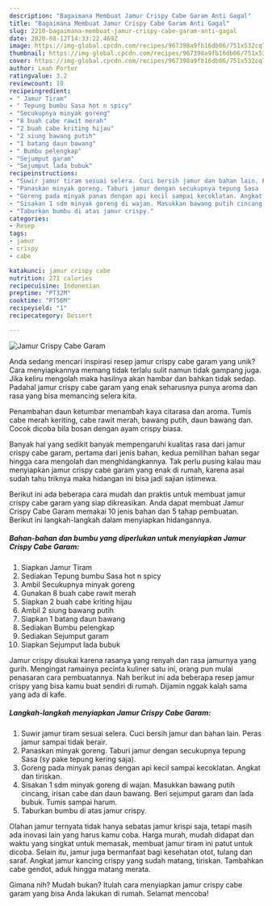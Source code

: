 ```yaml
---
description: "Bagaimana Membuat Jamur Crispy Cabe Garam Anti Gagal"
title: "Bagaimana Membuat Jamur Crispy Cabe Garam Anti Gagal"
slug: 2210-bagaimana-membuat-jamur-crispy-cabe-garam-anti-gagal
date: 2020-08-12T14:33:22.469Z
image: https://img-global.cpcdn.com/recipes/967398a9fb16db06/751x532cq70/jamur-crispy-cabe-garam-foto-resep-utama.jpg
thumbnail: https://img-global.cpcdn.com/recipes/967398a9fb16db06/751x532cq70/jamur-crispy-cabe-garam-foto-resep-utama.jpg
cover: https://img-global.cpcdn.com/recipes/967398a9fb16db06/751x532cq70/jamur-crispy-cabe-garam-foto-resep-utama.jpg
author: Leah Porter
ratingvalue: 3.2
reviewcount: 10
recipeingredient:
- " Jamur Tiram"
- " Tepung bumbu Sasa hot n spicy"
- "Secukupnya minyak goreng"
- "8 buah cabe rawit merah"
- "2 buah cabe kriting hijau"
- "2 siung bawang putih"
- "1 batang daun bawang"
- " Bumbu pelengkap"
- "Sejumput garam"
- "Sejumput lada bubuk"
recipeinstructions:
- "Suwir jamur tiram sesuai selera. Cuci bersih jamur dan bahan lain. Peras jamur sampai tidak berair."
- "Panaskan minyak goreng. Taburi jamur dengan secukupnya tepung Sasa (sy pake tepung kering saja)."
- "Goreng pada minyak panas dengan api kecil sampai kecoklatan. Angkat dan tiriskan."
- "Sisakan 1 sdm minyak goreng di wajan. Masukkan bawang putih cincang, irisan cabe dan daun bawang. Beri sejumput garam dan lada bubuk. Tumis sampai harum."
- "Taburkan bumbu di atas jamur crispy."
categories:
- Resep
tags:
- jamur
- crispy
- cabe

katakunci: jamur crispy cabe 
nutrition: 271 calories
recipecuisine: Indonesian
preptime: "PT32M"
cooktime: "PT56M"
recipeyield: "1"
recipecategory: Dessert

---
```



![Jamur Crispy Cabe Garam](https://img-global.cpcdn.com/recipes/967398a9fb16db06/751x532cq70/jamur-crispy-cabe-garam-foto-resep-utama.jpg)

Anda sedang mencari inspirasi resep jamur crispy cabe garam yang unik? Cara menyiapkannya memang tidak terlalu sulit namun tidak gampang juga. Jika keliru mengolah maka hasilnya akan hambar dan bahkan tidak sedap. Padahal jamur crispy cabe garam yang enak seharusnya punya aroma dan rasa yang bisa memancing selera kita.

Penambahan daun ketumbar menambah kaya citarasa dan aroma. Tumis cabe merah keriting, cabe rawit merah, bawang putih, daun bawang dan. Cocok dicoba bila bosan dengan ayam crispy biasa.

Banyak hal yang sedikit banyak mempengaruhi kualitas rasa dari jamur crispy cabe garam, pertama dari jenis bahan, kedua pemilihan bahan segar hingga cara mengolah dan menghidangkannya. Tak perlu pusing kalau mau menyiapkan jamur crispy cabe garam yang enak di rumah, karena asal sudah tahu triknya maka hidangan ini bisa jadi sajian istimewa.


Berikut ini ada beberapa cara mudah dan praktis untuk membuat jamur crispy cabe garam yang siap dikreasikan. Anda dapat membuat Jamur Crispy Cabe Garam memakai 10 jenis bahan dan 5 tahap pembuatan. Berikut ini langkah-langkah dalam menyiapkan hidangannya.

<!--inarticleads1-->

##### Bahan-bahan dan bumbu yang diperlukan untuk menyiapkan Jamur Crispy Cabe Garam:

1. Siapkan  Jamur Tiram
1. Sediakan  Tepung bumbu Sasa hot n spicy
1. Ambil Secukupnya minyak goreng
1. Gunakan 8 buah cabe rawit merah
1. Siapkan 2 buah cabe kriting hijau
1. Ambil 2 siung bawang putih
1. Siapkan 1 batang daun bawang
1. Sediakan  Bumbu pelengkap
1. Sediakan Sejumput garam
1. Siapkan Sejumput lada bubuk


Jamur crispy disukai karena rasanya yang renyah dan rasa jamurnya yang gurih. Mengingat ramainya pecinta kuliner satu ini, orang pun mulai penasaran cara pembuatannya. Nah berikut ini ada beberapa resep jamur crispy yang bisa kamu buat sendiri di rumah. Dijamin nggak kalah sama yang ada di kafe. 

<!--inarticleads2-->

##### Langkah-langkah menyiapkan Jamur Crispy Cabe Garam:

1. Suwir jamur tiram sesuai selera. Cuci bersih jamur dan bahan lain. Peras jamur sampai tidak berair.
1. Panaskan minyak goreng. Taburi jamur dengan secukupnya tepung Sasa (sy pake tepung kering saja).
1. Goreng pada minyak panas dengan api kecil sampai kecoklatan. Angkat dan tiriskan.
1. Sisakan 1 sdm minyak goreng di wajan. Masukkan bawang putih cincang, irisan cabe dan daun bawang. Beri sejumput garam dan lada bubuk. Tumis sampai harum.
1. Taburkan bumbu di atas jamur crispy.


Olahan jamur ternyata tidak hanya sebatas jamur krispi saja, tetapi masih ada inovasi lain yang harus kamu coba. Harga murah, mudah didapat dan waktu yang singkat untuk memasak, membuat jamur tiram ini patut untuk dicoba. Selain itu, jamur juga bermanfaat bagi kesehatan otot, tulang dan saraf. Angkat jamur kancing crispy yang sudah matang, tiriskan. Tambahkan cabe gendot, aduk hingga matang merata. 

Gimana nih? Mudah bukan? Itulah cara menyiapkan jamur crispy cabe garam yang bisa Anda lakukan di rumah. Selamat mencoba!
